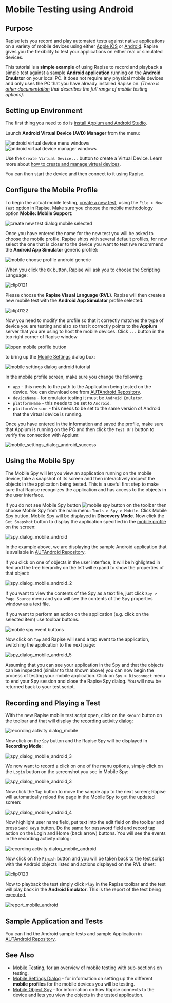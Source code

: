 # Mobile Testing using Android

## Purpose

Rapise lets you record and play automated tests against native applications on a variety of mobile devices using either [Apple iOS](mobile_testing_ios.md) or [Android](mobile_testing_android.md). Rapise gives you the flexibility to test your applications on either
real or simulated devices.

This tutorial is a **simple example** of using Rapise to record and playback a simple test against a sample **Android application** running on the **Android Emulator** on your local PC. It does not require any physical mobile devices and only uses the PC that you have already
installed Rapise on. *(There is [other documentation](mobile_testing2.md) that describes the full range of mobile testing options)*.

## Setting up Environment

The first thing you need to do is [install Appium and Android Studio](/Manuals/Preparing_for_Android_Testing/).

Launch **Android Virtual Device (AVD) Manager** from the menu:

![android virtual device menu windows](./img/android_virtual_device_menu_windows.png)
![android virtual device manager windows](./img/tutorial_mobile_testing3.png)

Use the `Create Virtual Device...` button to create a Virtual Device. Learn more about [how to create and manage virtual devices](https://developer.android.com/studio/run/managing-avds).

You can then start the device and then connect to it using Rapise.

## Configure the Mobile Profile

To begin the actual mobile testing, [create a new test](create_a_new_test.md), using the `File > New Test` option in Rapise. Make sure you choose the mobile methodology option **Mobile: Mobile Support**:

![create new test dialog mobile selected](./img/tutorial_mobile_testing6.png)

Once you have entered the name for the new test you will be asked to choose the mobile profile. Rapise ships with several default profiles, for now select the one that is closer to the device you want to test (we recommend the **Android App Simulator** generic profile):

![mobile choose profile android generic](./img/tutorial_mobile_testing7.png)

When you click the `OK` button, Rapise will ask you to choose the Scripting Language:

![clip0121](./img/tutorial_mobile_testing8.png)

Please choose the **Rapise Visual Language (RVL).** Rapise will then create a new mobile test with the **Android App Simulator** profile selected.

![clip0122](./img/tutorial_mobile_testing9.png)

Now you need to modify the profile so that it correctly matches the type of device you are testing and also so that it correctly points to the **Appium** server that you are using to host the mobile devices. Click `...` button in the top right corner of Rapise window

![open mobile profile button](./img/open_mobile_profile_button.png)

to bring up the [Mobile Settings](mobile_settings_dialog.md) dialog box:

![mobile settings dialog android tutorial](./img/tutorial_mobile_testing10.png)

In the mobile profile screen, make sure you change the following:

- `app` - this needs to the path to the Application being tested on the device. You can download one from [AUTAndroid Repository](https://github.com/Inflectra/AUTAndroid).
- `deviceName` - for emulator testing it must be `Android Emulator`.
- `platformName` - this needs to be set to `Android`.
- `platformVersion` - this needs to be set to the same version of Android that the virtual device is running.

Once you have entered in the information and saved the profile, make sure that Appium is running on the PC and then click the `Test Url` button to verify the connection with Appium:

![mobile\_settings\_dialog\_android\_success](./img/tutorial_mobile_testing11.png)

## Using the Mobile Spy

The Mobile Spy will let you view an application running on the mobile device, take a snapshot of its screen and then interactively inspect the objects in the application being tested. This is a useful first step to make sure that Rapise recognizes the application and has access to the objects in the user interface.

If you do not see Mobile Spy button ![mobile spy button](./img/mobile_spy_button.png) on the toolbar then choose Mobile Spy from the main menu: `Tools > Spy > Mobile`. Click Mobile Spy button,  Mobile Spy will be displayed in **Discovery Mode**. Now click the `Get Snapshot` button to display the application specified in the [mobile profile](mobile_settings_dialog.md) on the screen:

![spy\_dialog\_mobile\_android](./img/tutorial_mobile_testing13.png)

In the example above, we are displaying the sample Android application that is available in [AUTAndroid Repository](https://github.com/Inflectra/AUTAndroid).

If you click on one of objects in the user interface, it will be highlighted in Red and the tree hierarchy on the left will expand to show the properties of that object:

![spy\_dialog\_mobile\_android\_2](./img/tutorial_mobile_testing14.png)

If you want to view the contents of the Spy as a text file, just click `Spy > Page Source` menu and you will see the contents of the Spy properties window as a text file.

If you want to perform an action on the application (e.g. click on the selected item) use toolbar buttons.

![mobile spy event buttons](./img/tutorial_mobile_testing15.png)

Now click on `Tap` and Rapise will send a tap event to the application, switching the application to the next page:

![spy\_dialog\_mobile\_android\_5](./img/tutorial_mobile_testing16.png)

Assuming that you can see your application in the Spy and that the objects can be inspected (similar to that shown above) you can now begin the process of testing your mobile application. Click on `Spy > Disconnect` menu
to end your Spy session and close the Rapise Spy dialog. You will now be returned back to your test script.

## Recording and Playing a Test

With the new Rapise mobile test script open, click on the `Record` button on the toolbar and that will display the [recording activity dialog](recording_activity_dialog.md):

![recording activity dialog\_mobile](./img/tutorial_mobile_testing17.png)

Now click on the `Spy` button and the Rapise Spy will be displayed in **Recording Mode**:

![spy\_dialog\_mobile\_android\_3](./img/tutorial_mobile_testing18.png)

We now want to record a click on one of the menu options, simply click on the `Login` button on the screenshot you see in Mobile Spy:

![spy\_dialog\_mobile\_android\_3](./img/tutorial_mobile_testing18.png)

Now click the `Tap` button to move the sample app to the next screen; Rapise will  automatically reload the page in the Mobile Spy to get the updated screen:

![spy\_dialog\_mobile\_android\_4](./img/tutorial_mobile_testing19.png)

Now highlight user name field, put text into the edit field on the toolbar and press `Send Keys` button. Do the same for password field and record tap action on the Login and Home (back arrow) buttons. You will see the events in the recording activity dialog:

![recording activity dialog\_mobile\_android](./img/tutorial_mobile_testing20.png)

Now click on the `Finish` button and you will be taken back to the test script with the Android objects listed and actions displayed on the RVL sheet:

![clip0123](./img/tutorial_mobile_testing21.png)

Now to playback the test simply click `Play` in the Rapise toolbar and the test will play back in the **Android Emulator**. This is the report of the test being executed.

![report\_mobile\_android](./img/tutorial_mobile_testing23.png)

## Sample Application and Tests

You can find the Android sample tests and sample Application in [AUTAndroid Repository](https://github.com/Inflectra/AUTAndroid).

## See Also

- [Mobile Testing](mobile_testing2.md), for an overview of mobile testing with sub-sections on testing.
- [Mobile Settings Dialog](mobile_settings_dialog.md) - for information on setting up the different **mobile profiles** for the mobile devices you will be testing.
- [Mobile Object Spy](object_spy_mobile.md) - for information on how Rapise connects to the device and lets you view the objects in the tested application.
